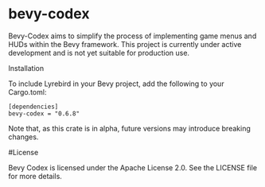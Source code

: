 # bevy-codex


Bevy-Codex aims to simplify the process of implementing game menus and HUDs within the Bevy framework. This project is currently under active development and is not yet suitable for production use.


Installation

To include Lyrebird in your Bevy project, add the following to your Cargo.toml:
```
[dependencies]
bevy-codex = "0.6.8"
```
Note that, as this crate is in alpha, future versions may introduce breaking changes.

#License

Bevy Codex is licensed under the Apache License 2.0. See the LICENSE file for more details.
